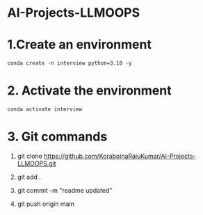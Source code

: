 # AI-Projects-LLMOOPS


# 1.Create an environment
    conda create -n interview python=3.10 -y

# 2. Activate the environment
    conda activate interview


# 3. Git commands

 1. git clone https://github.com/KoraboinaRajuKumar/AI-Projects-LLMOOPS.git

 2. git add .

 3. git commit -m "readme updated"

 4. git push origin main
